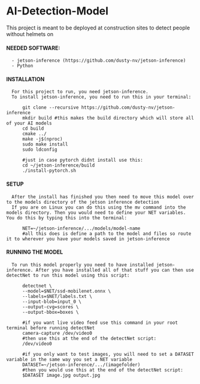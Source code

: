 # AI-Detection-Model
This project is meant to be deployed at construction sites to detect people without helmets on

  #### NEEDED SOFTWARE:
      - jetson-inference (https://github.com/dusty-nv/jetson-inference)
      - Python

  #### INSTALLATION
      For this project to run, you need jetson-inference.
      To install jetson-inference, you need to run this in your terminal:

          git clone --recursive https://github.com/dusty-nv/jetson-inference
          mkdir build #this makes the build directory which will store all of your AI models
          cd build
          cmake ../ 
          make -j$(nproc)
          sudo make install
          sudo ldconfig
            
          #just in case pytorch didnt install use this:
          cd ~/jetson-inference/build
          ./install-pytorch.sh

  #### SETUP
      After the install has finished you then need to move this model over to the models directory of the jetson inference detection
      If you are on Linux you can do this using the mv command into the models directory. Then you would need to define your NET variables. You do this by typing this into the terminal:

          NET=~/jetson-inference/.../models/model-name 
          #all this does is define a path to the model and files so route it to wherever you have your models saved in jetson-inference
            


    
  #### RUNNING THE MODEL 
      To run this model properly you need to have installed jetson-inference. After you have installed all of that stuff you can then use detectNet to run this model using this script:

          detectnet \
          --model=$NET/ssd-mobilenet.onnx \
          --labels=$NET/labels.txt \
          --input-blob=input_0 \
          --output-cvg=scores \
          --output-bbox=boxes \

          #if you want live video feed use this command in your root terminal before running detectNet
          camera-capture /dev/video0
          #then use this at the end of the detectNet script:
          /dev/video0

          #if you only want to test images, you will need to set a DATASET variable in the same way you set a NET variable
          DATASET=~/jetson-inference/.../(imagefolder)
          #then you would use this at the end of the detectNet script:
          $DATASET image.jpg output.jpg
